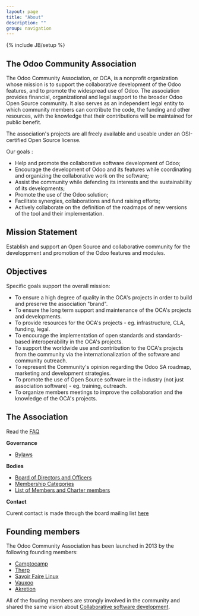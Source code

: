 ```yaml
---
layout: page
title: "About"
description: ""
group: navigation
---
```

{% include JB/setup %}

## The Odoo Community Association

The Odoo Community Association, or OCA, is a nonprofit organization whose mission is to support the collaborative development of the Odoo features, and to promote the widespread use of Odoo. The association provides financial, organizational and legal support to the broader Odoo Open Source community. It also serves as an independent legal entity to which community members can contribute the code, the funding and other resources, with the knowledge that their contributions will be maintained for public benefit.

The association's projects are all freely available and useable under an OSI-certified Open Source license.

Our goals :

+ Help and promote the collaborative software development of Odoo;
+ Encourage the development of Odoo and its features while coordinating and organizing the collaborative work on the software;
+ Assist the community while defending its interests and the sustainability of its developments;
+ Promote the use of the Odoo solution;
+ Facilitate synergies, collaborations and fund raising efforts;
+ Actively collaborate on the definition of the roadmaps of new versions of the tool and their implementation.

## Mission Statement

Establish and support an Open Source and collaborative community for the developpment and promotion of the Odoo features and modules.

## Objectives

Specific goals support the overall mission:

+ To ensure a high degree of quality in the OCA's projects in order to build and preserve the association "brand".
+ To ensure the long term support and maintenance of the OCA's projects and developments.
+ To provide resources for the OCA's projects - eg. infrastructure, CLA, funding, legal.
+ To encourage the implementation of open standards and standards-based interoperability in the OCA's projects.
+ To support the worldwide use and contribution to the OCA's projects from the community via the internationalization of the software and community outreach.
+ To represent the Community's opinion regarding the Odoo SA roadmap, marketing and development strategies.
+ To promote the use of Open Source software in the industry (not just association software) - eg. training, outreach.
+ To organize members meetings to improve the collaboration and the knowledge of the OCA's projects.

## The Association

Read the [FAQ](04_faq.html)

**Governance**

+ [Bylaws](05_bylaws.html)

**Bodies**

+ [Board of Directors and Officers](member/board.html)
+ [Membership Categories](member/03_membership.html)
+ [List of Members and Charter members](member/member_list.html)

**Contact**

Curent contact is made through the board mailing list [here](mailto:oca-board@lists.launchpad.net)

## Founding members

The Odoo Community Association has been launched in 2013 by the following founding members:

+ [Camptocamp](https://www.camptocamp.com/)
+ [Therp](http://therp.nl/)
+ [Savoir Faire Linux](http://www.savoirfairelinux.com/en/)
+ [Vauxoo](http://vauxoo.com/)
+ [Akretion](http://www.akretion.com/)

All of the fouding members are strongly involved in the community and shared the same vision about [Collaborative software development](http://en.wikipedia.org/wiki/Collaborative_software_development_model).
